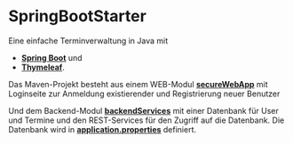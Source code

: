 # SpringBootStarter

Eine einfache Terminverwaltung in Java mit
- [**Spring Boot**](https://spring.io/guides/gs/spring-boot/) und
- [**Thymeleaf**](https://www.thymeleaf.org/doc/tutorials/3.0/usingthymeleaf.html).

Das Maven-Projekt besteht aus einem WEB-Modul [**secureWebApp**](secureWebApp) mit Loginseite zur Anmeldung existierender und Registrierung neuer Benutzer

Und dem Backend-Modul [**backendServices**](backendServices) mit einer Datenbank für User und Termine und den REST-Services für den Zugriff auf die Datenbank.
Die Datenbank wird in [**application.properties**](backendServices/src/main/resources/application.properties) definiert.

